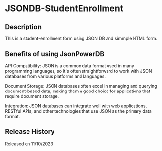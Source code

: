 # JSONDB-StudentEnrollment

## Description
This is a student-enrollment form using JSON DB and simmple HTML form.

## Benefits of using JsonPowerDB 
API Compatibility: JSON is a common data format used in many programming languages, so it's often straightforward to work with JSON databases from various platforms and languages.

Document Storage: JSON databases often excel in managing and querying document-based data, making them a good choice for applications that require document storage.

Integration: JSON databases can integrate well with web applications, RESTful APIs, and other technologies that use JSON as the primary data format.

## Release History 
Released on 11/10/2023
